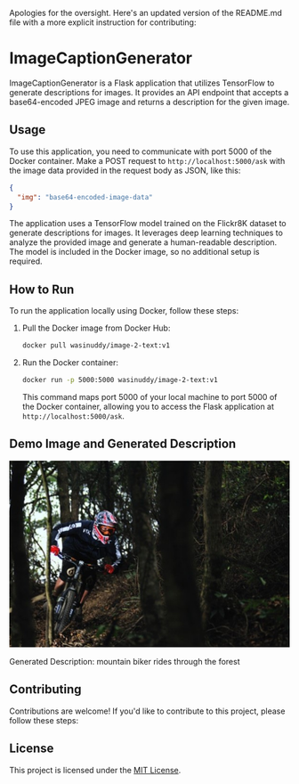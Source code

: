Apologies for the oversight. Here's an updated version of the README.md file with a more explicit instruction for contributing:


# ImageCaptionGenerator

ImageCaptionGenerator is a Flask application that utilizes TensorFlow to generate descriptions for images. It provides an API endpoint that accepts a base64-encoded JPEG image and returns a description for the given image.

## Usage

To use this application, you need to communicate with port 5000 of the Docker container. Make a POST request to `http://localhost:5000/ask` with the image data provided in the request body as JSON, like this:

```json
{
  "img": "base64-encoded-image-data"
}
```

The application uses a TensorFlow model trained on the Flickr8K dataset to generate descriptions for images. It leverages deep learning techniques to analyze the provided image and generate a human-readable description. The model is included in the Docker image, so no additional setup is required.

## How to Run

To run the application locally using Docker, follow these steps:

1. Pull the Docker image from Docker Hub:

   ```bash
   docker pull wasinuddy/image-2-text:v1
   ```

2. Run the Docker container:

   ```bash
   docker run -p 5000:5000 wasinuddy/image-2-text:v1
   ```

   This command maps port 5000 of your local machine to port 5000 of the Docker container, allowing you to access the Flask application at `http://localhost:5000/ask`.

## Demo Image and Generated Description

![Demo Image](https://github.com/WasinUddy/ImageCaptionGenerator/blob/main/demo/demo-img.jpg)

Generated Description: mountain biker rides through the forest

<!-- Add more demo images and descriptions if desired -->

## Contributing

Contributions are welcome! If you'd like to contribute to this project, please follow these steps:


## License

This project is licensed under the [MIT License](LICENSE).

